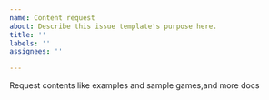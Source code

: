 ```yaml
---
name: Content request
about: Describe this issue template's purpose here.
title: ''
labels: ''
assignees: ''

---
```


Request contents like examples and sample games,and more docs
